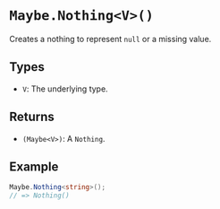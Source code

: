 # `Maybe.Nothing<V>()`

Creates a nothing to represent `null` or a missing value.

## Types

* `V`: The underlying type.

## Returns

* `(Maybe<V>)`: A `Nothing`.

## Example

```csharp
Maybe.Nothing<string>();
// => Nothing()
```
